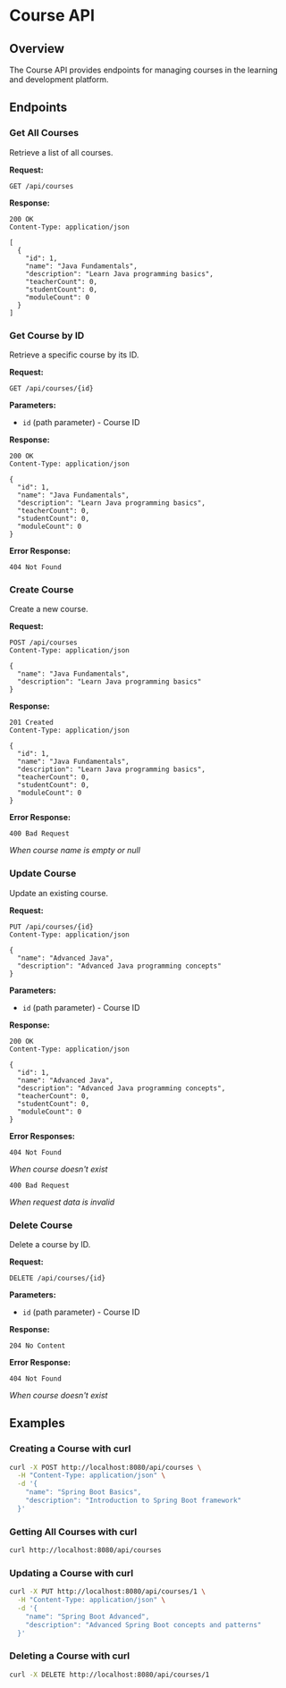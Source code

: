# Course API

## Overview
The Course API provides endpoints for managing courses in the learning and development platform.

## Endpoints

### Get All Courses
Retrieve a list of all courses.

**Request:**
```http
GET /api/courses
```

**Response:**
```http
200 OK
Content-Type: application/json

[
  {
    "id": 1,
    "name": "Java Fundamentals",
    "description": "Learn Java programming basics",
    "teacherCount": 0,
    "studentCount": 0,
    "moduleCount": 0
  }
]
```

### Get Course by ID
Retrieve a specific course by its ID.

**Request:**
```http
GET /api/courses/{id}
```

**Parameters:**
- `id` (path parameter) - Course ID

**Response:**
```http
200 OK
Content-Type: application/json

{
  "id": 1,
  "name": "Java Fundamentals",
  "description": "Learn Java programming basics",
  "teacherCount": 0,
  "studentCount": 0,
  "moduleCount": 0
}
```

**Error Response:**
```http
404 Not Found
```

### Create Course
Create a new course.

**Request:**
```http
POST /api/courses
Content-Type: application/json

{
  "name": "Java Fundamentals",
  "description": "Learn Java programming basics"
}
```

**Response:**
```http
201 Created
Content-Type: application/json

{
  "id": 1,
  "name": "Java Fundamentals",
  "description": "Learn Java programming basics",
  "teacherCount": 0,
  "studentCount": 0,
  "moduleCount": 0
}
```

**Error Response:**
```http
400 Bad Request
```
*When course name is empty or null*

### Update Course
Update an existing course.

**Request:**
```http
PUT /api/courses/{id}
Content-Type: application/json

{
  "name": "Advanced Java",
  "description": "Advanced Java programming concepts"
}
```

**Parameters:**
- `id` (path parameter) - Course ID

**Response:**
```http
200 OK
Content-Type: application/json

{
  "id": 1,
  "name": "Advanced Java",
  "description": "Advanced Java programming concepts",
  "teacherCount": 0,
  "studentCount": 0,
  "moduleCount": 0
}
```

**Error Responses:**
```http
404 Not Found
```
*When course doesn't exist*

```http
400 Bad Request
```
*When request data is invalid*

### Delete Course
Delete a course by ID.

**Request:**
```http
DELETE /api/courses/{id}
```

**Parameters:**
- `id` (path parameter) - Course ID

**Response:**
```http
204 No Content
```

**Error Response:**
```http
404 Not Found
```
*When course doesn't exist*

## Examples

### Creating a Course with curl
```bash
curl -X POST http://localhost:8080/api/courses \
  -H "Content-Type: application/json" \
  -d '{
    "name": "Spring Boot Basics",
    "description": "Introduction to Spring Boot framework"
  }'
```

### Getting All Courses with curl
```bash
curl http://localhost:8080/api/courses
```

### Updating a Course with curl
```bash
curl -X PUT http://localhost:8080/api/courses/1 \
  -H "Content-Type: application/json" \
  -d '{
    "name": "Spring Boot Advanced",
    "description": "Advanced Spring Boot concepts and patterns"
  }'
```

### Deleting a Course with curl
```bash
curl -X DELETE http://localhost:8080/api/courses/1
```